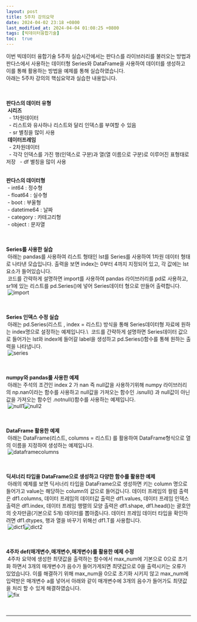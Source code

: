 ```yaml
---
layout: post
title: 5주차 강의요약
date: 2024-04-02 23:18 +0800
last_modified_at: 2024-04-04 01:08:25 +0800
tags: [빅데이터융합기술]
toc:  true
---
```



이번 빅데이터 융합기술 5주차 실습시간에서는 판다스를 라이브러리를 불러오는 방법과 판다스에서 사용하는 데이터형 Series와 DataFrame을 사용하여 데이터를 생성하고 이를 통해 활용하는 방법을 예제를 통해 실습하였습니다.\
아래는 5주차 강의의 핵심요약과 실습한 내용입니다.\
<br/> 
<br/> 

**판다스의 데이터 유형**\
&nbsp;**시리즈**\
&nbsp;&nbsp;- 1차원데이터\
&nbsp;&nbsp;- 리스트와 유사하나 리스트와 달리 인덱스를 부여할 수 있음\
&nbsp;&nbsp;- sr 별칭을 많이 사용\
&nbsp;**데이터프레임**\
&nbsp;&nbsp;- 2차원데이터\
&nbsp;&nbsp;- 각각 인덱스를 가진 행(인덱스로 구분)과 열(열 이름으로 구분)로 이루어진 표형태로 저장
&nbsp;&nbsp;- df 별칭을 많이 사용
<br/> 
<br/>

**판다스의 데이터형**\
&nbsp;- int64      : 정수형\
&nbsp;- float64    : 실수형\
&nbsp;- boot       : 부울형\
&nbsp;- datetime64 : 날짜\
&nbsp;- category   : 카테고리형\
&nbsp;- object     : 문자열\
<br/>
<br/>



**Series를 사용한 실습**\
&nbsp;아래는 pandas를 사용하여 리스트 형태인 lst를 Series를 사용하여 1차원 데이터 형태로 나타낸 모습입니다. 출력을 보면 index는 0부터 4까지 지정되어 있고, 각 값에는 lst 요소가 들어있습니다.\
&nbsp;코드를 간략하게 설명하면 import를 사용하여 pandas 라이브러리를 pd로 사용하고, sr1에 있는 리스트를 pd.Series()에 넣어 Series데이터 형으로 만들어 출력합니다.\
&nbsp;![import](https://github.com/j-s-eee/j-s-eee/assets/163078421/6305351a-b93a-4ac4-805a-c38dde6e3d1a)\
<br/>
<br/>

**Series 인덱스 수정 실습**\
&nbsp;아래는 pd.Series(리스트 , index = 리스트) 방식을 통해 Series데이터형 자료에 원하는 index명으로 설정하는 예제입니다.\ 
&nbsp;코드를 간략하게 설명하면 Series데이터 값으로 들어가는 lst와 index에 들어갈 label을 생성하고 pd.Series()함수를 통해 원하는 출력을 나타냅니다.\
&nbsp;![series](https://github.com/j-s-eee/j-s-eee/assets/163078421/264fd56a-4b54-4e9f-8d95-2abab8f99b2e)\
<br/> 
<br/>

**numpy와 pandas룰 사용한 예제**\
&nbsp;아래는 주석의 조건인 index 2 가 nan 즉 null값을 사용하기위해 numpy 라이브러리의 np.nan이라는 함수를 사용하고 null값을 가져오는 함수인 .isnull() 과 null값이 아닌값을 가져오는 함수인 .notnull()함수를 사용하는 예제입니다.\
&nbsp;![null1](https://github.com/j-s-eee/j-s-eee/assets/163078421/d9bbb91b-d7d9-4133-8d8f-99ce9a91b9d1)![null2](https://github.com/j-s-eee/j-s-eee/assets/163078421/573a133d-fec4-46ad-b397-bca6ab056b0b)\
<br/> 
<br/> 


**DataFrame 활용한 예제**\
&nbsp;아래는 DataFrame(리스트, columns = 리스트) 를 활용하여 DataFrame형식으로 열의 이름을 지정하여 생성하는 예제입니다.\
&nbsp;![dataframecolumns](https://github.com/j-s-eee/j-s-eee/assets/163078421/d5fea1a7-2039-4216-b494-8671825d3050)\
<br/> 
<br/> 

**딕셔너리 타입을 DataFrame으로 생성하고 다양한 함수를 활용한 예제**\
&nbsp;아래의 예제를 보면 딕서너리 타입을 DataFrame으로 생성하면 키는 column 명으로 들어가고 value는 해당하는 column의 값으로 들어갑니다. 데이터 프레임의 컬럼 출력은 df1.columns, 데이터 프레임의 데이터값 출력은 df1.values, 데이터 프레임 인덱스 출력은 df1.index, 데이터 프레임 행렬의 모양 출력은 df1.shape, df1.head()는 괄호안의 숫자만큼(기본으로 5개) 데이터를 뽑아줍니다. 데이터 프레임 데이터 타입을 확인하려면 df1.dtypes, 행과 열을 바꾸기 위해선 df1.T를 사용합니다.\
&nbsp;![dict1](https://github.com/j-s-eee/j-s-eee/assets/163078421/a7a0e09f-4bb3-4456-bfbb-28efaf065b0b)![dict2](https://github.com/j-s-eee/j-s-eee/assets/163078421/a714c488-944d-4c16-bd02-6c628ba419d7)\
<br/> 
<br/> 


**4주차 def(매개변수,매개변수,매개변수)를 활용한 예제 수정**\
&nbsp;4주차 요약에 생성한 최댓값을 출력하는 함수에서 max_num에 기본으로 0으로 초기화 하면서 3개의 매개변수가 음수가 들어가게되면 최댓값으로 0을 출력시키는 오류가 있었습니다. 이를 해결하기 위해 max_num을 0으로 초기화 시키지 않고 max_num에 입력받은 매개변수 a를 넣어서 아래와 같이 매개변수에 3개의 음수가 들어가도 최댓값을 처리 할 수 있게 해결하였습니다.\
&nbsp;![fix](https://github.com/j-s-eee/j-s-eee/assets/163078421/74e452db-b6a2-4b6a-a14c-421820e13cbb)\
<br/> 
<br/> 




 


 





-----

